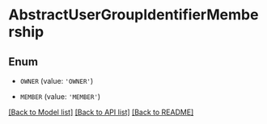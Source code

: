 # AbstractUserGroupIdentifierMembership


## Enum

* `OWNER` (value: `'OWNER'`)

* `MEMBER` (value: `'MEMBER'`)

[[Back to Model list]](../README.md#documentation-for-models) [[Back to API list]](../README.md#documentation-for-api-endpoints) [[Back to README]](../README.md)


